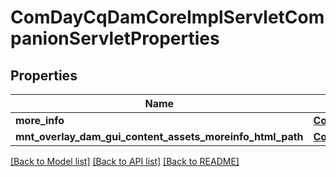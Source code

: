 # ComDayCqDamCoreImplServletCompanionServletProperties

## Properties
Name | Type | Description | Notes
------------ | ------------- | ------------- | -------------
**more_info** | [**ConfigNodePropertyString**](ConfigNodePropertyString.md) |  | [optional] 
**mnt_overlay_dam_gui_content_assets_moreinfo_html_path** | [**ConfigNodePropertyString**](ConfigNodePropertyString.md) |  | [optional] 

[[Back to Model list]](../README.md#documentation-for-models) [[Back to API list]](../README.md#documentation-for-api-endpoints) [[Back to README]](../README.md)


